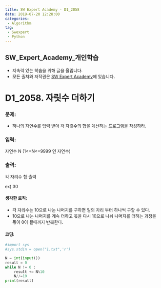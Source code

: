 ```yaml
---
title: SW Expert Academy - D1_2058
date: 2019-07-20 12:28:00
categories:
 - Algorithm
tag:
 - Swexpert
 - Python
---
```


## SW_Expert_Academy_개인학습

- 지속력 있는 학습을 위해 글을 올립니다.
- 모든 출처와 저작권은 [SW Expert Academy][출처]에 있습니다.



# D1_2058. 자릿수 더하기

### 문제:

- 하나의 자연수를 입력 받아 각 자릿수의 합을 계산하는 프로그램을 작성하라.



### 입력:

자연수 N (1<=N<=9999 인 자연수)



### 출력:

각 자리수 합 출력

ex) 30



#### 생각한 로직:

- 각 자리수는 10으로 나눈 나머지를 구하면 일의 자리 부터 하나씩 구할 수 있다.
- 10으로 나눈 나머지를 계속 더하고 몫을 다시 10으로 나눠 나머지를 더하는 과정을 몫이 0이 될때까지 반복한다.



#### 코딩:

```python
#import sys
#sys.stdin = open("1.txt",'r')

N = int(input())
result = 0
while N != 0 :
    result += N%10
    N//=10
print(result)
```



[출처]: https://www.swexpertacademy.com/